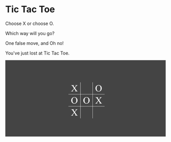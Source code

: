 # Tic Tac Toe

Choose X or choose O.

Which way will you go?

One false move, and Oh no!

You've just lost at Tic Tac Toe.

[![The impossible game](Optimized-tic-tac-toe-pic.png)](https://etet245.github.io/tic-tac-toe)
